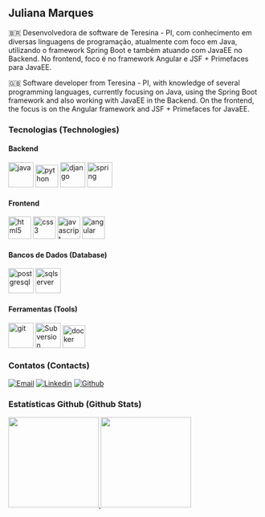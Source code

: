 ## Juliana Marques

🇧🇷 Desenvolvedora de software de Teresina - PI, com conhecimento em diversas linguagens de programação, atualmente com foco em Java, utilizando o framework Spring Boot e também atuando com JavaEE no Backend. No frontend, foco é no framework Angular e JSF + Primefaces para JavaEE.

🇬🇧 Software developer from Teresina - PI, with knowledge of several programming languages, currently focusing on Java, using the Spring Boot framework and also working with JavaEE in the Backend. On the frontend, the focus is on the Angular framework and JSF + Primefaces for JavaEE.

### Tecnologias (Technologies)

#### Backend

<div>
  <img src="https://devicon-website.vercel.app/api/java/original-wordmark.svg" title="Java" alt="java" width="50" height="50"/>
  <img src="https://devicon-website.vercel.app/api/python/original-wordmark.svg" title="Python" alt="python" width="45" height="45"/>
  <img src="https://devicon-website.vercel.app/api/django/plain-wordmark.svg?color=%2327A172" title="Django" alt="django" width="50" height="50"/>
  <img src="https://devicon-website.vercel.app/api/spring/original-wordmark.svg" title="Spring" alt="spring" width="50" height="50"/>
</div>

#### Frontend

<div>
  <img src="https://devicon-website.vercel.app/api/html5/plain-wordmark.svg" title="HTML5" alt="html5" width="45" height="45"/>
  <img src="https://devicon-website.vercel.app/api/css3/plain-wordmark.svg" title="CSS3" alt="css3" width="45" height="45"/>
  <img src="https://devicon-website.vercel.app/api/javascript/plain.svg" title="Java Script" alt="javascript" width="45" height="45"/>
  <img src="https://devicon-website.vercel.app/api/angularjs/original.svg" title="Angular" alt="angular" width="45" height="45"/>
</div>

#### Bancos de Dados (Database)

<div>
  <img src="https://devicon-website.vercel.app/api/postgresql/plain-wordmark.svg" title="PostgreSQL" alt="postgresql" width="50" height="50"/>
  <img src="https://devicon-website.vercel.app/api/microsoftsqlserver/plain-wordmark.svg?color=%23FF4163" title="SQLServer" alt="sqlserver" width="50" height="50"/>
</div>

#### Ferramentas (Tools)

<div>
  <img src="https://devicon-website.vercel.app/api/git/plain-wordmark.svg" title="Git" alt="git" width="50" height="50"/>
  <img src="https://cdn.jsdelivr.net/gh/devicons/devicon@latest/icons/subversion/subversion-plain-wordmark.svg" title="subversion" alt="Subversion" width="50" height="50"/>
  <img src="https://devicon-website.vercel.app/api/docker/plain-wordmark.svg" title="Docker" alt="docker" width="45" height="45"/>
</div>

### Contatos (Contacts)

[![Email](https://img.shields.io/badge/Email-D14836?style=for-the-badge&logo=gmail&logoColor=white)](mailto:julianabmarques@live.com)
[![Linkedin](https://img.shields.io/badge/Linkedin-2867b2?style=for-the-badge&logo=linkedin&logoColor=white)](https://www.linkedin.com/in/julianabmarques/)
[![Github](https://img.shields.io/badge/GitHub-100000?style=for-the-badge&logo=github&logoColor=white)](https://github.com/julianamarques)

### Estatísticas Github (Github Stats)

<div>
  <a href="https://github.com/julianamarques">
  <img height="180em" src="https://github-readme-stats.vercel.app/api/top-langs/?username=julianamarques&layout=compact&langs_count=10&theme=tokyonight"/>
  <img height="180em" src="https://github-readme-stats.vercel.app/api?username=julianamarques&show_icons=true&theme=tokyonight&include_all_commits=true&count_private=true&rank_icon=github"/>
</div>
